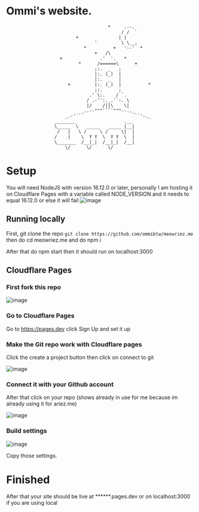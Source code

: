 # Ommi's website.

```
                                      *     .--.
                                           / /  `
                          +               | |
                                 '         \ \__,
                             *          +   '--'  *
                                 +   /\
                    +              .'  '.   *
                           *      /======\      +
                                 ;:.  _   ;
                                 |:. (_)  |
                                 |:.  _   |
                       +         |:. (_)  |          *
                                 ;:.      ;
                               .' \:.    / `.
                              / .-'':._.'`-. \
                              |/    /||\    \|
                            _..--"""````"""--.._
                      _.-'``                    ``'-._
                  ________                  .__ 
                  \_____  \   _____   _____ |__|
                   /   |   \ /     \ /     \|  |
                  /    |    \  Y Y  \  Y Y  \  |
                  \_______  /__|_|  /__|_|  /__|
                      \/      \/      \/    
```

# Setup

You will need NodeJS with version 16.12.0 or later, personally I am hosting it on Cloudflare Pages with a variable called NODE_VERSION and it needs to equal 16.12.0 or else it will fail
![image](https://github.com/ommibtw/meowriez.me/assets/111437912/3f80ad63-0fdb-4dfb-b3b3-0b545bcf6524)

## Running locally
First, git clone the repo ``git clone https://github.com/ommibtw/meowriez.me`` then do cd meowriez.me and do npm i

After that do npm start then it should run on localhost:3000

## Cloudflare Pages

### First fork this repo

![image](https://github.com/ommibtw/meowriez.me/assets/111437912/ae7880fa-7dd0-4ae1-bb4f-ea41d553ef99)

### Go to Cloudflare Pages

Go to https://pages.dev click Sign Up and set it up

### Make the Git repo work with Cloudflare pages

Click the create a project button then click on connect to git

![image](https://github.com/ommibtw/meowriez.me/assets/111437912/4bc0bd9d-e8bd-413f-97d7-b28b4435c6a3)

### Connect it with your Github account

After that click on your repo (shows already in use for me because im already using it for ariez.me)

![image](https://github.com/ommibtw/meowriez.me/assets/111437912/b4c66e7b-ece6-49b9-8b1b-6126b392b01e)


### Build settings

![image](https://github.com/ommibtw/meowriez.me/assets/111437912/1f930033-9c96-41a2-be47-64d3b4599425)

Copy those settings.

# Finished

After that your site should be live at ******.pages.dev or on localhost:3000 if you are using local
